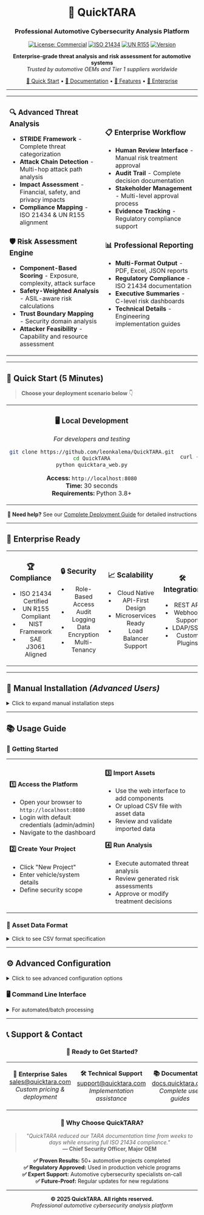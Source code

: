 <div align="center">

# 🚗 QuickTARA
### Professional Automotive Cybersecurity Analysis Platform

[![License: Commercial](https://img.shields.io/badge/License-Commercial-blue.svg)](LICENSE)
[![ISO 21434](https://img.shields.io/badge/ISO%2021434-Compliant-green.svg)](https://www.iso.org/standard/70918.html)
[![UN R155](https://img.shields.io/badge/UN%20R155-Compliant-green.svg)](https://unece.org/transport/documents/2021/03/standards/un-regulation-no-155-cyber-security-and-cyber-security)
[![Version](https://img.shields.io/badge/Version-1.0.0-brightgreen.svg)](https://github.com/leonkalema/QuickTARA/releases)

**Enterprise-grade threat analysis and risk assessment for automotive systems**  
*Trusted by automotive OEMs and Tier 1 suppliers worldwide*

[🚀 Quick Start](#-quick-start-5-minutes) • [📖 Documentation](README-DEPLOYMENT.md) • [🎯 Features](#-key-features) • [💼 Enterprise](#-enterprise-ready)

</div>

---

<table>
<tr>
<td width="50%">

### 🔍 **Advanced Threat Analysis**
- **STRIDE Framework** - Complete threat categorization
- **Attack Chain Detection** - Multi-hop attack path analysis
- **Impact Assessment** - Financial, safety, and privacy impacts
- **Compliance Mapping** - ISO 21434 & UN R155 alignment

### 🛡️ **Risk Assessment Engine**
- **Component-Based Scoring** - Exposure, complexity, attack surface
- **Safety-Weighted Analysis** - ASIL-aware risk calculations
- **Trust Boundary Mapping** - Security domain analysis
- **Attacker Feasibility** - Capability and resource assessment

</td>
<td width="50%">

### 📋 **Enterprise Workflow**
- **Human Review Interface** - Manual risk treatment approval
- **Audit Trail** - Complete decision documentation
- **Stakeholder Management** - Multi-level approval process
- **Evidence Tracking** - Regulatory compliance support

### 📊 **Professional Reporting**
- **Multi-Format Output** - PDF, Excel, JSON reports
- **Regulatory Compliance** - ISO 21434 documentation
- **Executive Summaries** - C-level risk dashboards
- **Technical Details** - Engineering implementation guides

</td>
</tr>
</table>

---

## 🚀 **Quick Start (5 Minutes)**

> **Choose your deployment scenario below** 👇

<table>
<tr>
<td width="33%" align="center">

### 🖥️ **Local Development**
*For developers and testing*

```bash
git clone https://github.com/leonkalema/QuickTARA.git
cd QuickTARA
python quicktara_web.py
```

**Access:** `http://localhost:8080`  
**Time:** 30 seconds  
**Requirements:** Python 3.8+

</td>
<td width="33%" align="center">

### 🏢 **Office/LAN Deployment**
*For team collaboration*

```bash
curl -sSL https://raw.githubusercontent.com/leonkalema/QuickTARA/main/office-deploy.sh | bash
```

**Access:** `http://your-lan-ip:8080`  
**Time:** 5 minutes  
**Requirements:** Python + Node.js

</td>
<td width="33%" align="center">

### ☁️ **Cloud/Production**
*For enterprise deployment*

```bash
git clone https://github.com/leonkalema/QuickTARA.git
cd QuickTARA
docker-compose up -d
```

**Access:** `http://your-server:8080`  
**Time:** 2 minutes  
**Requirements:** Docker

</td>
</tr>
</table>

<div align="center">

📖 **Need help?** See our [Complete Deployment Guide](README-DEPLOYMENT.md) for detailed instructions

</div>

---

## 💼 **Enterprise Ready**

<table>
<tr>
<td width="25%" align="center">

### 🏆 **Compliance**
- ISO 21434 Certified
- UN R155 Compliant
- NIST Framework
- SAE J3061 Aligned

</td>
<td width="25%" align="center">

### 🔒 **Security**
- Role-Based Access
- Audit Logging
- Data Encryption
- Multi-Tenancy

</td>
<td width="25%" align="center">

### 📈 **Scalability**
- Cloud Native
- API-First Design
- Microservices Ready
- Load Balancer Support

</td>
<td width="25%" align="center">

### 🛠️ **Integration**
- REST API
- Webhook Support
- LDAP/SSO
- Custom Plugins

</td>
</tr>
</table>

---

## 🔧 **Manual Installation** *(Advanced Users)*

<details>
<summary>Click to expand manual installation steps</summary>

1. Clone the repository:
```bash
git clone https://github.com/leonkalema/QuickTARA.git
cd QuickTARA
```

2. Create a virtual environment:
```bash
python -m venv .venv
source .venv/bin/activate  # On Windows: .venv\Scripts\activate
```

3. Install Python dependencies:
```bash
pip install -r requirements.txt
```

4. Build frontend:
```bash
cd tara-web
npm install && npm run build
cd ..
```

5. Run:
```bash
python quicktara_web.py
```

</details>

---

## 📚 **Usage Guide**

### 🎯 **Getting Started**

<table>
<tr>
<td width="50%">

#### 1️⃣ **Access the Platform**
- Open your browser to `http://localhost:8080`
- Login with default credentials (admin/admin)
- Navigate to the dashboard

#### 2️⃣ **Create Your Project**
- Click "New Project" 
- Enter vehicle/system details
- Define security scope

</td>
<td width="50%">

#### 3️⃣ **Import Assets**
- Use the web interface to add components
- Or upload CSV file with asset data
- Review and validate imported data

#### 4️⃣ **Run Analysis**
- Execute automated threat analysis
- Review generated risk assessments
- Approve or modify treatment decisions

</td>
</tr>
</table>

### 📄 **Asset Data Format**

<details>
<summary>Click to see CSV format specification</summary>

```csv
component_id,name,type,safety_level,interfaces,access_points,data_types,location,trust_zone,connected_to
ECU001,Engine Control Unit,ECU,ASIL D,CAN|FlexRay,OBD-II|Debug Port,Control Commands|Sensor Data,Internal,Critical,ECU002|ECU003
SNS001,Wheel Speed Sensor,Sensor,ASIL B,CAN,,Sensor Data,External,Untrusted,ECU001
GWY001,Telematics Gateway,Gateway,ASIL C,CAN|Ethernet|4G,Debug Port|USB,All Traffic|Diagnostic Data,Internal,Boundary,ECU001|ECU004
```

**Field Descriptions:**
- `component_id`: Unique identifier (e.g., ECU001)
- `name`: Human-readable component name
- `type`: ECU, Sensor, Gateway, Actuator, Network
- `safety_level`: QM, ASIL A, ASIL B, ASIL C, ASIL D
- `interfaces`: Communication protocols (pipe-separated)
- `access_points`: Physical/debug interfaces (pipe-separated)
- `data_types`: Nature of data handled (pipe-separated)
- `location`: Internal or External
- `trust_zone`: Critical, Boundary, Standard, Untrusted
- `connected_to`: Connected component IDs (pipe-separated)

</details>

---

## ⚙️ **Advanced Configuration**

<details>
<summary>Click to see advanced configuration options</summary>

### 🔧 **Command Line Options**

```bash
# Custom configuration file
python quicktara_web.py --config my_config.yaml

# Custom database location
python quicktara_web.py --db ./my_database.db
python quicktara_web.py --db postgresql://user:pass@localhost/quicktara

# Network configuration
python quicktara_web.py --host 0.0.0.0 --port 9000

# Debug mode
python quicktara_web.py --debug
```

### 📊 **Database Options**
- **SQLite** (Default) - Single file, no setup required
- **MySQL** - Production-ready, multi-user support
- **PostgreSQL** - Advanced features, enterprise scale

### 🌐 **Deployment Modes**
- **Local** - Single user development
- **LAN** - Team collaboration within office network
- **Cloud** - Internet-accessible, enterprise deployment

</details>

### 🖥️ **Command Line Interface**

<details>
<summary>For automated/batch processing</summary>

```bash
# Basic analysis
python quicktara.py -i assets.csv

# Custom output directory
python quicktara.py -i assets.csv -o ./reports/

# Specific report formats
python quicktara.py -i assets.csv --pdf --excel --json
```

**Generated Reports:**
- 📄 `report.pdf` - Executive summary and technical details
- 📊 `report.xlsx` - Spreadsheet with multiple analysis sheets
- 🔧 `report.json` - Machine-readable data for integrations
- 📝 `report.txt` - Plain text detailed report

</details>

---

## 📞 **Support & Contact**

<div align="center">

### 🚀 **Ready to Get Started?**

<table>
<tr>
<td width="33%" align="center">

**📧 Enterprise Sales**  
[sales@quicktara.com](mailto:sales@quicktara.com)  
*Custom pricing & deployment*

</td>
<td width="33%" align="center">

**🛠️ Technical Support**  
[support@quicktara.com](mailto:support@quicktara.com)  
*Implementation assistance*

</td>
<td width="33%" align="center">

**📚 Documentation**  
[docs.quicktara.com](https://docs.quicktara.com)  
*Complete user guides*

</td>
</tr>
</table>

### 🌟 **Why Choose QuickTARA?**

> *"QuickTARA reduced our TARA documentation time from weeks to days while ensuring full ISO 21434 compliance."*  
> **— Chief Security Officer, Major OEM**

**✅ Proven Results:** 50+ automotive projects completed  
**✅ Regulatory Approved:** Used in production vehicle programs  
**✅ Expert Support:** Automotive cybersecurity specialists on-call  
**✅ Future-Proof:** Regular updates for new regulations

---

**© 2025 QuickTARA. All rights reserved.**  
*Professional automotive cybersecurity analysis platform*

</div>

